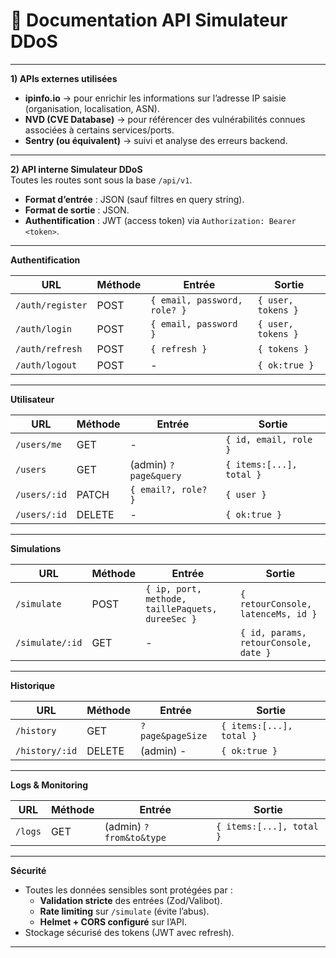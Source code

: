 # 📖 Documentation API Simulateur DDoS

---

__1) APIs externes utilisées__  
- **ipinfo.io** → pour enrichir les informations sur l’adresse IP saisie (organisation, localisation, ASN).  
- **NVD (CVE Database)** → pour référencer des vulnérabilités connues associées à certains services/ports.  
- **Sentry (ou équivalent)** → suivi et analyse des erreurs backend.  

---

__2) API interne Simulateur DDoS__  
Toutes les routes sont sous la base `/api/v1`.  

- **Format d’entrée** : JSON (sauf filtres en query string).  
- **Format de sortie** : JSON.  
- **Authentification** : JWT (access token) via `Authorization: Bearer <token>`.  

---

__Authentification__  

| URL             | Méthode | Entrée                               | Sortie                          |
|-----------------|---------|--------------------------------------|---------------------------------|
| `/auth/register` | POST    | `{ email, password, role? }`        | `{ user, tokens }`              |
| `/auth/login`   | POST    | `{ email, password }`                | `{ user, tokens }`              |
| `/auth/refresh` | POST    | `{ refresh }`                        | `{ tokens }`                    |
| `/auth/logout`  | POST    | -                                    | `{ ok:true }`                   |

---

__Utilisateur__  

| URL        | Méthode | Entrée                          | Sortie                                    |
|------------|---------|---------------------------------|-------------------------------------------|
| `/users/me` | GET     | -                               | `{ id, email, role }`                     |
| `/users`    | GET     | (admin) `?page&query`           | `{ items:[...], total }`                  |
| `/users/:id`| PATCH   | `{ email?, role? }`             | `{ user }`                                |
| `/users/:id`| DELETE  | -                               | `{ ok:true }`                             |

---

__Simulations__  

| URL             | Méthode | Entrée                                                    | Sortie                                |
|-----------------|---------|-----------------------------------------------------------|---------------------------------------|
| `/simulate`     | POST    | `{ ip, port, methode, taillePaquets, dureeSec }`          | `{ retourConsole, latenceMs, id }`    |
| `/simulate/:id` | GET     | -                                                         | `{ id, params, retourConsole, date }` |

---

__Historique__  

| URL          | Méthode | Entrée                   | Sortie                                |
|--------------|---------|--------------------------|---------------------------------------|
| `/history`   | GET     | `?page&pageSize`         | `{ items:[...], total }`              |
| `/history/:id`| DELETE | (admin) -                | `{ ok:true }`                         |

---

__Logs & Monitoring__  

| URL        | Méthode | Entrée                   | Sortie                  |
|------------|---------|--------------------------|-------------------------|
| `/logs`    | GET     | (admin) `?from&to&type` | `{ items:[...], total }`|

---

__Sécurité__  
- Toutes les données sensibles sont protégées par :  
  - **Validation stricte** des entrées (Zod/Valibot).  
  - **Rate limiting** sur `/simulate` (évite l’abus).  
  - **Helmet + CORS configuré** sur l’API.  
- Stockage sécurisé des tokens (JWT avec refresh).  

---
